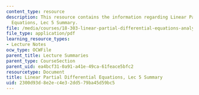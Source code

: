 ```yaml
---
content_type: resource
description: This resource contains the information regarding Linear Partial Differential
  Equations, Lec 5 Summary.
file: /media/courses/18-303-linear-partial-differential-equations-analysis-and-numerics-fall-2014/2300d93d8e2ec4e32dd579ba45d59bc5_MIT18_303F14_Lecture5.pdf
file_type: application/pdf
learning_resource_types:
- Lecture Notes
ocw_type: OCWFile
parent_title: Lecture Summaries
parent_type: CourseSection
parent_uid: ea4bcf31-0a91-a41e-49ca-61feace5bfc2
resourcetype: Document
title: Linear Partial Differential Equations, Lec 5 Summary
uid: 2300d93d-8e2e-c4e3-2dd5-79ba45d59bc5
---
```

